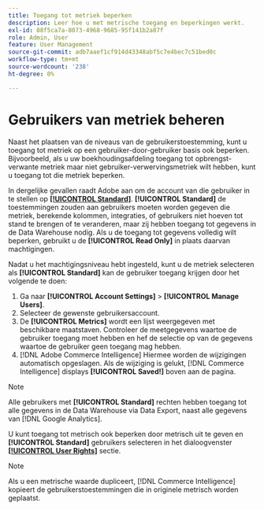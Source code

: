 ```yaml
---
title: Toegang tot metriek beperken
description: Leer hoe u met metrische toegang en beperkingen werkt.
exl-id: 88f5ca7a-8073-4968-9685-95f141b2a87f
role: Admin, User
feature: User Management
source-git-commit: adb7aaef1cf914d43348abf5c7e4bec7c51bed0c
workflow-type: tm+mt
source-wordcount: '238'
ht-degree: 0%

---
```


# Gebruikers van metriek beheren

Naast het plaatsen van de niveaus van de gebruikerstoestemming, kunt u toegang tot metriek op een gebruiker-door-gebruiker basis ook beperken. Bijvoorbeeld, als u uw boekhoudingsafdeling toegang tot opbrengst-verwante metriek maar niet gebruiker-verwervingsmetriek wilt hebben, kunt u toegang tot die metriek beperken.

In dergelijke gevallen raadt Adobe aan om de account van die gebruiker in te stellen op **[[!UICONTROL Standard]](../../administrator/user-management/user-management.md)**. **[!UICONTROL Standard]** de toestemmingen zouden aan gebruikers moeten worden gegeven die metriek, berekende kolommen, integraties, of gebruikers niet hoeven tot stand te brengen of te veranderen, maar zij hebben toegang tot gegevens in de Data Warehouse nodig. Als u de toegang tot gegevens volledig wilt beperken, gebruikt u de **[!UICONTROL Read Only]** in plaats daarvan machtigingen.

Nadat u het machtigingsniveau hebt ingesteld, kunt u de metriek selecteren als **[!UICONTROL Standard]** kan de gebruiker toegang krijgen door het volgende te doen:

1. Ga naar **[!UICONTROL Account Settings]** > **[!UICONTROL Manage Users]**.
1. Selecteer de gewenste gebruikersaccount.
1. De **[!UICONTROL Metrics]** wordt een lijst weergegeven met beschikbare maatstaven. Controleer de meetgegevens waartoe de gebruiker toegang moet hebben en hef de selectie op van de gegevens waartoe de gebruiker geen toegang mag hebben.
1. [!DNL Adobe Commerce Intelligence] Hiermee worden de wijzigingen automatisch opgeslagen. Als de wijziging is gelukt, [!DNL Commerce Intelligence] displays **[!UICONTROL Saved!]** boven aan de pagina.

>[!NOTE]
>
>Alle gebruikers met **[!UICONTROL Standard]** rechten hebben toegang tot alle gegevens in de Data Warehouse via Data Export, naast alle gegevens van [!DNL Google Analytics].

U kunt toegang tot metrisch ook beperken door metrisch uit te geven en **[!UICONTROL Standard]** gebruikers selecteren in het dialoogvenster **[[!UICONTROL User Rights]](../../data-user/reports/ess-manage-data-metrics.md)** sectie.

>[!NOTE]
>
>Als u een metrische waarde dupliceert, [!DNL Commerce Intelligence] kopieert de gebruikerstoestemmingen die in originele metrisch worden geplaatst.
